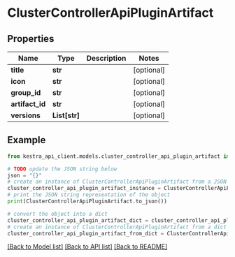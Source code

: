 # ClusterControllerApiPluginArtifact


## Properties

Name | Type | Description | Notes
------------ | ------------- | ------------- | -------------
**title** | **str** |  | [optional] 
**icon** | **str** |  | [optional] 
**group_id** | **str** |  | [optional] 
**artifact_id** | **str** |  | [optional] 
**versions** | **List[str]** |  | [optional] 

## Example

```python
from kestra_api_client.models.cluster_controller_api_plugin_artifact import ClusterControllerApiPluginArtifact

# TODO update the JSON string below
json = "{}"
# create an instance of ClusterControllerApiPluginArtifact from a JSON string
cluster_controller_api_plugin_artifact_instance = ClusterControllerApiPluginArtifact.from_json(json)
# print the JSON string representation of the object
print(ClusterControllerApiPluginArtifact.to_json())

# convert the object into a dict
cluster_controller_api_plugin_artifact_dict = cluster_controller_api_plugin_artifact_instance.to_dict()
# create an instance of ClusterControllerApiPluginArtifact from a dict
cluster_controller_api_plugin_artifact_from_dict = ClusterControllerApiPluginArtifact.from_dict(cluster_controller_api_plugin_artifact_dict)
```
[[Back to Model list]](../README.md#documentation-for-models) [[Back to API list]](../README.md#documentation-for-api-endpoints) [[Back to README]](../README.md)


